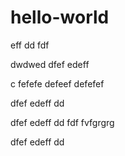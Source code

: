 # hello-world

eff dd fdf

dwdwed
dfef edeff

c fefefe defeef defefef

dfef edeff dd

dfef edeff dd fdf fvfgrgrg

dfef edeff dd
